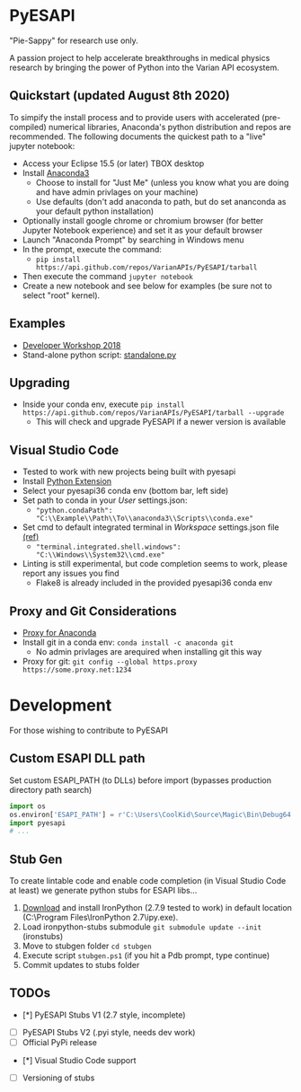 # PyESAPI
"Pie-Sappy" for research use only.

A passion project to help accelerate breakthroughs in medical physics research by bringing the power of Python into the Varian API ecosystem.

## Quickstart (updated August 8th 2020)
To simpify the install process and to provide users with accelerated (pre-compiled) numerical libraries, Anaconda's python distribution and repos are recommended. The following documents the quickest path to a "live" jupyter notebook:

* Access your Eclipse 15.5 (or later) TBOX desktop
* Install [Anaconda3](https://www.anaconda.com/products/individual)
  * Choose to install for "Just Me" (unless you know what you are doing and have admin privlages on your machine)
  * Use defaults (don't add anaconda to path, but do set ananconda as your default python installation)
* Optionally install google chrome or chromium browser (for better Jupyter Notebook experience) and set it as your default browser
* Launch "Anaconda Prompt" by searching in Windows menu
* In the prompt, execute the command:
  * `pip install https://api.github.com/repos/VarianAPIs/PyESAPI/tarball`
* Then execute the command `jupyter notebook`
* Create a new notebook and see below for examples (be sure not to select "root" kernel).

## Examples
* [Developer Workshop 2018](examples/DeveloperWorkshop2018/README.md)
* Stand-alone python script: [standalone.py](examples/standalone.py)

## Upgrading
* Inside your conda env, execute `pip install https://api.github.com/repos/VarianAPIs/PyESAPI/tarball --upgrade`
  * This will check and upgrade PyESAPI if a newer version is available

## Visual Studio Code
* Tested to work with new projects being built with pyesapi
* Install [Python Extension](https://marketplace.visualstudio.com/items?itemName=ms-python.python)
* Select your pyesapi36 conda env (bottom bar, left side)
* Set path to conda in your *User* settings.json:
  * `"python.condaPath": "C:\\Example\\Path\\To\\anaconda3\\Scripts\\conda.exe"`
* Set cmd to default integrated terminal in *Workspace* settings.json file [(ref)](https://code.visualstudio.com/docs/editor/integrated-terminal#_configuration)
  * `"terminal.integrated.shell.windows": "C:\\Windows\\System32\\cmd.exe"`
* Linting is still experimental, but code completion seems to work, please report any issues you find
  * Flake8 is already included in the provided pyesapi36 conda env

## Proxy and Git Considerations
* [Proxy for Anaconda](https://support.anaconda.com/customer/en/portal/articles/2921276-using-anaconda-behind-a-firewall-or-proxy)
* Install git in a conda env: `conda install -c anaconda git`
  * No admin privlages are arequired when installing git this way  
* Proxy for git: `git config --global https.proxy https://some.proxy.net:1234`

# Development
For those wishing to contribute to PyESAPI

## Custom ESAPI DLL path
Set custom ESAPI_PATH (to DLLs) before import (bypasses production directory path search)
```python
import os
os.environ['ESAPI_PATH'] = r'C:\Users\CoolKid\Source\Magic\Bin\Debug64'
import pyesapi
# ...
```

## Stub Gen
To create lintable code and enable code completion (in Visual Studio Code at least) we generate python stubs for ESAPI libs...
1. [Download](https://ironpython.net/download/) and install IronPython (2.7.9 tested to work) in default location (C:\Program Files\IronPython 2.7\ipy.exe).
1. Load ironpython-stubs submodule `git submodule update --init` (ironstubs)
1. Move to stubgen folder `cd stubgen`
1. Execute script `stubgen.ps1` (if you hit a Pdb prompt, type continue)
1. Commit updates to stubs folder

## TODOs
- [*] PyESAPI Stubs V1 (2.7 style, incomplete)
- [ ] PyESAPI Stubs V2 (.pyi style, needs dev work)
- [ ] Official PyPi release
- [*] Visual Studio Code support
- [ ] Versioning of stubs
